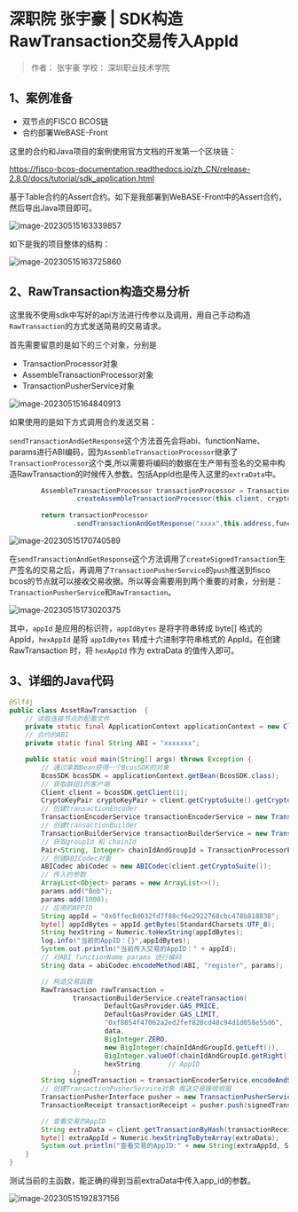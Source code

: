 # 深职院 张宇豪 | SDK构造RawTransaction交易传入AppId

> 作者： 张宇豪
> 学校： 深圳职业技术学院

## 1、案例准备

- 双节点的FISCO BCOS链
- 合约部署WeBASE-Front

这里的合约和Java项目的案例使用官方文档的开发第一个区块链：

https://fisco-bcos-documentation.readthedocs.io/zh_CN/release-2.8.0/docs/tutorial/sdk_application.html

基于Table合约的Assert合约。如下是我部署到WeBASE-Front中的Assert合约，然后导出Java项目即可。

![image-20230515163339857](https://blog-1304715799.cos.ap-nanjing.myqcloud.com/imgs/202305151633824.webp)

如下是我的项目整体的结构：

![image-20230515163725860](https://blog-1304715799.cos.ap-nanjing.myqcloud.com/imgs/202305151637101.webp)



## 2、RawTransaction构造交易分析

这里我不使用sdk中写好的api方法进行传参以及调用，用自己手动构造`RawTransaction`的方式发送简易的交易请求。

首先需要留意的是如下的三个对象，分别是

- TransactionProcessor对象
- AssembleTransactionProcessor对象
- TransactionPusherService对象

![image-20230515164840913](https://blog-1304715799.cos.ap-nanjing.myqcloud.com/imgs/202305151648083.webp)

如果使用的是如下方式调用合约发送交易：

`sendTransactionAndGetResponse`这个方法首先会将abi、functionName、params进行ABI编码，因为`AssembleTransactionProcessor`继承了`TransactionProcessor`这个类,所以需要将编码的数据在生产带有签名的交易中构造RawTransaction的时候传入参数。包括AppId也是传入这里的`extraData`中。

```java
        AssembleTransactionProcessor transactionProcessor = TransactionProcessorFactory
                .createAssembleTransactionProcessor(this.client, cryptoKeyPair, "abi/", "");
        
        return transactionProcessor
                .sendTransactionAndGetResponse("xxxx",this.address,funcName,params);
```

![image-20230515170740589](https://blog-1304715799.cos.ap-nanjing.myqcloud.com/imgs/202305151707877.webp)

在`sendTransactionAndGetResponse`这个方法调用了`createSignedTransaction`生产签名的交易之后，再调用了`TransactionPusherService`的`push`推送到fisco bcos的节点就可以接收交易收据。所以等会需要用到两个重要的对象，分别是：`TransactionPusherService`和`RawTransaction`。

![image-20230515173020375](https://blog-1304715799.cos.ap-nanjing.myqcloud.com/imgs/202305151730601.webp)

其中，`appId` 是应用的标识符，`appIdBytes` 是将字符串转成 byte[] 格式的 AppId，`hexAppId` 是将 `appIdBytes` 转成十六进制字符串格式的 AppId。在创建 RawTransaction 时，将 `hexAppId` 作为 extraData 的值传入即可。



## 3、详细的Java代码

```java
@Slf4j
public class AssetRawTransaction  {
    // 读取连接节点的配置文件
    private static final ApplicationContext applicationContext = new ClassPathXmlApplicationContext("classpath:applicationContext.xml");
    // 合约的ABI
    private static final String ABI = "xxxxxxx";

    public static void main(String[] args) throws Exception {
        // 通过拿取Bean获得一个BcosSDK的对象
        BcosSDK bcosSDK = applicationContext.getBean(BcosSDK.class);
        // 获取群组1的客户端
        Client client = bcosSDK.getClient(1);
        CryptoKeyPair cryptoKeyPair = client.getCryptoSuite().getCryptoKeyPair();
        // 创建transactionEncoder
        TransactionEncoderService transactionEncoderService = new TransactionEncoderService(client.getCryptoSuite());
        // 创建transactionBuilder
        TransactionBuilderService transactionBuilderService = new TransactionBuilderService(client);
        // 获取groupId 和 chainId
        Pair<String, Integer> chainIdAndGroupId = TransactionProcessorFactory.getChainIdAndGroupId(client);
        // 创建ABICodec对象
        ABICodec abiCodec = new ABICodec(client.getCryptoSuite());
        // 传入的参数
        ArrayList<Object> params = new ArrayList<>();
        params.add("Bob");
        params.add(1000);
        // 应用的APPID
        String appId = "0x6ffec8d032fd7f88cf6e2922768cbc478b818838";
        byte[] appIdBytes = appId.getBytes(StandardCharsets.UTF_8);
        String hexString = Numeric.toHexString(appIdBytes);
        log.info("当前的AppID：{}",appIdBytes);
        System.out.println("当前传入交易的AppID：" + appId);
        // 对ABI functionName params 进行编码
        String data = abiCodec.encodeMethod(ABI, "register", params);

        // 构造交易函数
        RawTransaction rawTransaction =
                transactionBuilderService.createTransaction(
                        DefaultGasProvider.GAS_PRICE,
                        DefaultGasProvider.GAS_LIMIT,
                        "0xf8054f47062a2ed2fef820cd40c94d1d058e55d6",   // 合约地址
                        data,
                        BigInteger.ZERO,
                        new BigInteger(chainIdAndGroupId.getLeft()),
                        BigInteger.valueOf(chainIdAndGroupId.getRight()),
                        hexString       // AppID
                );
        String signedTransaction = transactionEncoderService.encodeAndSign(rawTransaction, cryptoKeyPair);
        // 创建TransactionPusherService对象 推送交易接收收据
        TransactionPusherInterface pusher = new TransactionPusherService(client);
        TransactionReceipt transactionReceipt = pusher.push(signedTransaction);

        // 查看交易的AppID
        String extraData = client.getTransactionByHash(transactionReceipt.getTransactionHash()).getResult().getExtraData();
        byte[] extraAppId = Numeric.hexStringToByteArray(extraData);
        System.out.println("查看交易的AppID:" + new String(extraAppId, StandardCharsets.UTF_8));
    }
}
```

测试当前的主函数，能正确的得到当前extraData中传入app_id的参数。

![image-20230515192837156](https://blog-1304715799.cos.ap-nanjing.myqcloud.com/imgs/202305151928487.webp)
